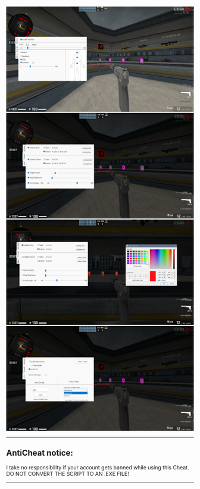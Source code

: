 ![alt text](https://github.com/kurtn3x/CSGOExternal/blob/main/settings/showcase_screenshots/1.png?raw=true)
![alt text](https://github.com/kurtn3x/CSGOExternal/blob/main/settings/showcase_screenshots/2.png?raw=true)
![alt text](https://github.com/kurtn3x/CSGOExternal/blob/main/settings/showcase_screenshots/2.1.png?raw=true)
![alt text](https://github.com/kurtn3x/CSGOExternal/blob/main/settings/showcase_screenshots/3.png?raw=true)
****
## AntiCheat notice:
I take no responsibility if your account gets banned while using this Cheat.
DO NOT CONVERT THE SCRIPT TO AN .EXE FILE!
***

